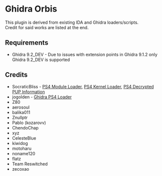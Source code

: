 # Ghidra Orbis

This plugin is derived from existing IDA and Ghidra loaders/scripts.  
Credit for said works are listed at the end.

## Requirements

* Ghidra 9.2_DEV - Due to issues with extension points in Ghidra 9.1.2 only Ghidra 9.2_DEV is supported

## Credits

* SocraticBliss - [PS4 Module Loader](https://github.com/SocraticBliss/ps4_module_loader), [PS4 Kernel Loader](https://github.com/SocraticBliss/ps4_kernel_loader), [PS4 Decrypted PUP Information](https://github.com/SocraticBliss/ps4_dec_pup_info)
* jogolden - [Ghidra PS4 Loader](https://github.com/jogolden/GhidraPS4Loader)
* Z80
* aerosoul
* balika011
* Znullptr
* Pablo (kozarovv)
* ChendoChap
* xyz
* CelesteBlue
* kiwidog
* motoharu
* noname120
* flatz
* Team Reswitched
* zecoxao
